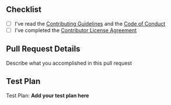## Checklist

- [ ] I've read the [Contributing Guidelines](CONTRIBUTING.md) and the [Code of Conduct](CODE_OF_CONDUCT.md)
- [ ] I've completed the [Contributor License Agreement](https://code.facebook.com/cla)

## Pull Request Details

Describe what you accomplished in this pull request

## Test Plan

Test Plan: **Add your test plan here**
